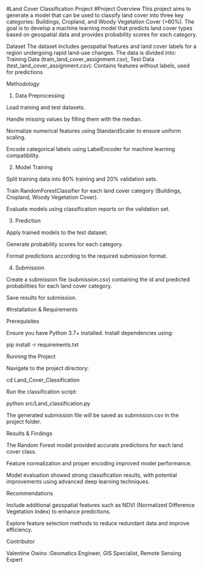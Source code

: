 #Land Cover Classification Project
#Project Overview
This project aims to generate a model that can be used to classify land cover into three key categories: Buildings, Cropland, and Woody Vegetation Cover (>60%). The goal is to develop a machine learning model that predicts land cover types based on geospatial data and provides probability scores for each category.

Dataset
The dataset includes geospatial features and land cover labels for a region undergoing rapid land-use changes. The data is divided into: Training Data (train_land_cover_assignment.csv), Test Data (test_land_cover_assignment.csv): Contains features without labels, used for predictions

Methodology

1. Data Preprocessing

Load training and test datasets.

Handle missing values by filling them with the median.

Normalize numerical features using StandardScaler to ensure uniform scaling.

Encode categorical labels using LabelEncoder for machine learning compatibility.

2. Model Training

Split training data into 80% training and 20% validation sets.

Train RandomForestClassifier for each land cover category (Buildings, Cropland, Woody Vegetation Cover).

Evaluate models using classification reports on the validation set.

3. Prediction

Apply trained models to the test dataset.

Generate probability scores for each category.

Format predictions according to the required submission format.

4. Submission

Create a submission file (submission.csv) containing the id and predicted probabilities for each land cover category.

Save results for submission.

#Installation & Requirements

Prerequisites

Ensure you have Python 3.7+ installed. Install dependencies using:

pip install -r requirements.txt

Running the Project

Navigate to the project directory:

cd Land_Cover_Classification

Run the classification script:

python src/Land_classification.py

The generated submission file will be saved as submission.csv in the project folder.

Results & Findings

The Random Forest model provided accurate predictions for each land cover class.

Feature normalization and proper encoding improved model performance.

Model evaluation showed strong classification results, with potential improvements using advanced deep learning techniques.

Recommendations

Include additional geospatial features such as NDVI (Normalized Difference Vegetation Index) to enhance predictions.

Explore feature selection methods to reduce redundant data and improve efficiency.

Contributor

Valentine Owino :Geomatics Engineer, GIS Specialist, Remote Sensing Expert
